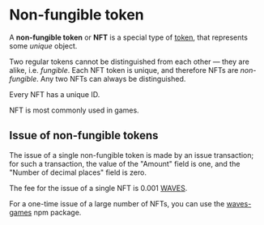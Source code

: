 # Non-fungible token

A **non-fungible token** or **NFT** is a special type of [token](/blockchain/token.md), that represents some _unique_ object.

Two regular tokens cannot be distinguished from each other — they are alike, i.e. _fungible_. Each NFT token is unique, and therefore NFTs are _non-fungible_. Any two NFTs can always be distinguished.

Every NFT has a unique ID.

NFT is most commonly used in games.

## Issue of non-fungible tokens

The issue of a single non-fungible token is made by an issue transaction; for such a transaction, the value of the "Amount" field is one, and the "Number of decimal places" field is zero.

The fee for the issue of a single NFT is 0.001 [WAVES](/blockchain/token/waves.md).

For a one-time issue of a large number of NFTs, you can use the [waves-games](https://www.npmjs.com/package/@waves/waves-games) npm package.